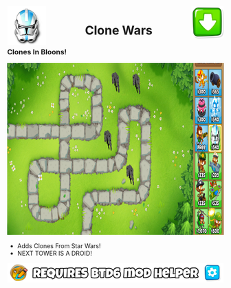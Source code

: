 <a href="https://github.com/AnakinSkywalker066/CloneAndDroids/releases/download/Latest/CloneWars.dll">
    <img align="left" alt="Icon" height="90" src="Icon.png">
    <img align="right" alt="Download" height="75" src="https://raw.githubusercontent.com/gurrenm3/BTD-Mod-Helper/master/BloonsTD6%20Mod%20Helper/Resources/DownloadBtn.png">
</a>

<h1 align="center">Clone Wars</h1>

### Clones In Bloons!
<img alt="githubpage" height="400" src="Assets/githubpage.png"/>


- Adds Clones From Star Wars!
- NEXT TOWER IS A DROID!

[![Requires BTD6 Mod Helper](https://raw.githubusercontent.com/gurrenm3/BTD-Mod-Helper/master/banner.png)](https://github.com/gurrenm3/BTD-Mod-Helper#readme)
